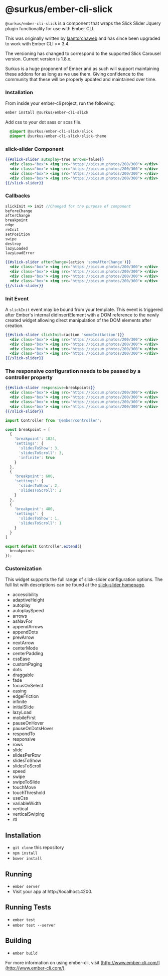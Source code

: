 # @surkus/ember-cli-slick

`@surkus/ember-cli-slick` is a component that wraps the Slick Slider Jquery plugin functionality for use with Ember CLI.

This was originally written by [laantorchaweb](https://github.com/laantorchaweb/ember-cli-slick) and has since been upgraded to work with Ember CLI >= 3.4.

The versioning has changed to correspond to the supported Slick Carousel version. Current version is 1.8.x.

Surkus is a huge proponent of Ember and as such will support maintaining these addons for as long as we use them. Giving confidence to the community that these will be properly updated and maintained over time.

### Installation

From inside your ember-cli project, run the following:

```bash
ember install @surkus/ember-cli-slick
```

Add css to your dot sass or scss file.

```sass
  @import @surkus/ember-cli-slick/slick
  @import @surkus/ember-cli-slick/slick-theme
```

### slick-slider Component

```hbs
{{#slick-slider autoplay=true arrows=false}}
  <div class="box"> <img src="https://picsum.photos/200/300"> </div>
  <div class="box"> <img src="https://picsum.photos/200/300"> </div>
  <div class="box"> <img src="https://picsum.photos/200/300"> </div>
  <div class="box"> <img src="https://picsum.photos/200/300"> </div>
{{/slick-slider}}
```

### Callbacks

```js
slickInit => init //Changed for the purpose of component
beforeChange
afterChange
breakpoint
edge
reInit
setPosition
swipe
destroy
lazyLoaded
lazyLoadError
```

```hbs
{{#slick-slider	afterChange=(action 'someAfterChange')}}
  <div class="box"> <img src="https://picsum.photos/200/300"> </div>
  <div class="box"> <img src="https://picsum.photos/200/300"> </div>
  <div class="box"> <img src="https://picsum.photos/200/300"> </div>
  <div class="box"> <img src="https://picsum.photos/200/300"> </div>
{{/slick-slider}}
```

### Init Event
A `slickInit` event may be bound from your template. This event is triggered after Ember's internal didInsertElement with a DOM reference to the newly created widget allowing direct manipulation of the DOM elements after creation.

```hbs
{{#slick-slider	slickInit=(action 'someInitAction')}}
  <div class="box"> <img src="https://picsum.photos/200/300"> </div>
  <div class="box"> <img src="https://picsum.photos/200/300"> </div>
  <div class="box"> <img src="https://picsum.photos/200/300"> </div>
  <div class="box"> <img src="https://picsum.photos/200/300"> </div>
{{/slick-slider}}
```

### The responsive configuration needs to be passed by a controller property

```hbs
{{#slick-slider	responsive=breakpoints}}
  <div class="box"> <img src="https://picsum.photos/200/300"> </div>
  <div class="box"> <img src="https://picsum.photos/200/300"> </div>
  <div class="box"> <img src="https://picsum.photos/200/300"> </div>
  <div class="box"> <img src="https://picsum.photos/200/300"> </div>
{{/slick-slider}}
```

```js
import Controller from '@ember/controller';

const breakpoint = [
  {
    'breakpoint': 1024,
    'settings': {
      'slidesToShow': 3,
      'slidesToScroll': 3,
      'infinite': true
    }
  },
  {
    'breakpoint': 600,
    'settings': {
      'slidesToShow': 2,
      'slidesToScroll': 2
    }
  },
  {
    'breakpoint': 480,
    'settings': {
      'slidesToShow': 1,
      'slidesToScroll': 1
    }
  }
]

export default Controller.extend({
  breakpoints
});
```

### Customization
This widget supports the full range of slick-slider configuration options. The full list with descriptions can be found at the [slick-slider homepage](http://kenwheeler.github.io/slick/).

* accessibility
* adaptiveHeight
* autoplay
* autoplaySpeed
* arrows
* asNavFor
* appendArrows
* appendDots
* prevArrow
* nextArrow
* centerMode
* centerPadding
* cssEase
* customPaging
* dots
* draggable
* fade
* focusOnSelect
* easing
* edgeFriction
* infinite
* initialSlide
* lazyLoad
* mobileFirst
* pauseOnHover
* pauseOnDotsHover
* respondTo
* responsive
* rows
* slide
* slidesPerRow
* slidesToShow
* slidesToScroll
* speed
* swipe
* swipeToSlide
* touchMove
* touchThreshold
* useCss
* variableWidth
* vertical
* verticalSwiping
* rtl


## Installation

* `git clone` this repository
* `npm install`
* `bower install`

## Running

* `ember server`
* Visit your app at http://localhost:4200.

## Running Tests

* `ember test`
* `ember test --server`

## Building

* `ember build`

For more information on using ember-cli, visit [http://www.ember-cli.com/](http://www.ember-cli.com/).
